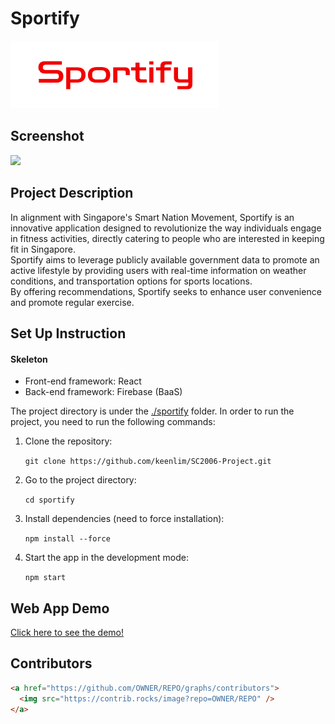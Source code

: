 # Sportify

![](./sportify/public/logo.png#pic_left)

## Screenshot

![](./sportify/public/post.png)

## Project Description
In alignment with Singapore's Smart Nation Movement, Sportify is an innovative application designed to revolutionize the way individuals engage in fitness activities, directly catering to people who are interested in keeping fit in Singapore.\
Sportify aims to leverage publicly available government data to promote an active lifestyle by providing users with real-time information on weather conditions, and transportation options for sports locations.\
By offering recommendations, Sportify seeks to enhance user convenience and promote regular exercise.
## Set Up Instruction

#### Skeleton

- Front-end framework: React
- Back-end framework: Firebase (BaaS)

The project directory is under the [./sportify](./sportify) folder. In order to run the project, you need to run the following commands:

1. Clone the repository:

   `git clone https://github.com/keenlim/SC2006-Project.git`

2. Go to the project directory:

   `cd sportify`

3. Install dependencies (need to force installation):

   `npm install --force`

4. Start the app in the development mode:

   `npm start`

## Web App Demo

[Click here to see the demo!](https://youtu.be/couJMGCY0mY)

## Contributors

```html
<a href="https://github.com/OWNER/REPO/graphs/contributors">
  <img src="https://contrib.rocks/image?repo=OWNER/REPO" />
</a>
```